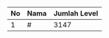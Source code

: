 | No | Nama            | Jumlah Level |
|----|-----------------|--------------|
| 1  | #    |    3147        |
